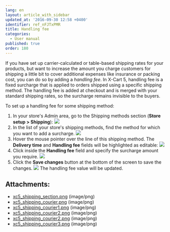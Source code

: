 ```yaml
---
lang: en
layout: article_with_sidebar
updated_at: '2016-09-30 12:58 +0400'
identifier: ref_nFJTxPMR
title: Handling fee
categories:
  - User manual
published: true
order: 180
---
```



If you have set up carrier-calculated or table-based shipping rates for your products, but want to increase the amount you charge customers for shipping a little bit to cover additional expenses like insurance or packing cost, you can do so by adding a _handling fee_. In X-Cart 5, handling fee is a fixed surcharge that is applied to orders shipped using a specific shipping method. The handling fee is added at checkout and is merged with your standard shipping rates, so the surcharge remains invisible to the buyers.

To set up a handling fee for some shipping method:

1.  In your store's Admin area, go to the Shipping methods section (**Store setup **>** Shipping**):
    ![]({{site.baseurl}}/attachments/9306255/9437269.png?effects=drop-shadow)
2.  In the list of your store's shipping methods, find the method for which you want to add a surcharge.
    ![]({{site.baseurl}}/attachments/9306255/9437270.png?effects=drop-shadow)
3.  Hover the mouse pointer over the line of this shipping method. The **Delivery time** and **Handling fee** fields will be highlighted as editable:
    ![]({{site.baseurl}}/attachments/9306255/9437271.png?effects=drop-shadow)
4.  Click inside the **Handling fee** field and specify the surcharge amount you require.
    ![]({{site.baseurl}}/attachments/9306255/9437272.png?effects=drop-shadow)
5.  Click the **Save changes** button at the bottom of the screen to save the changes.
    ![]({{site.baseurl}}/attachments/9306255/9437274.png?effects=drop-shadow)
    The handling fee value will be updated.

## Attachments:

* [xc5_shipping_section.png]({{site.baseurl}}/attachments/9306255/9437269.png) (image/png)
* [xc5_shipping_courier.png]({{site.baseurl}}/attachments/9306255/9437270.png) (image/png)
* [xc5_shipping_courier1.png]({{site.baseurl}}/attachments/9306255/9437271.png) (image/png)
* [xc5_shipping_courier2.png]({{site.baseurl}}/attachments/9306255/9437273.png) (image/png)
* [xc5_shipping_courier2.png]({{site.baseurl}}/attachments/9306255/9437272.png) (image/png)
* [xc5_shipping_courier3.png]({{site.baseurl}}/attachments/9306255/9437274.png) (image/png)
